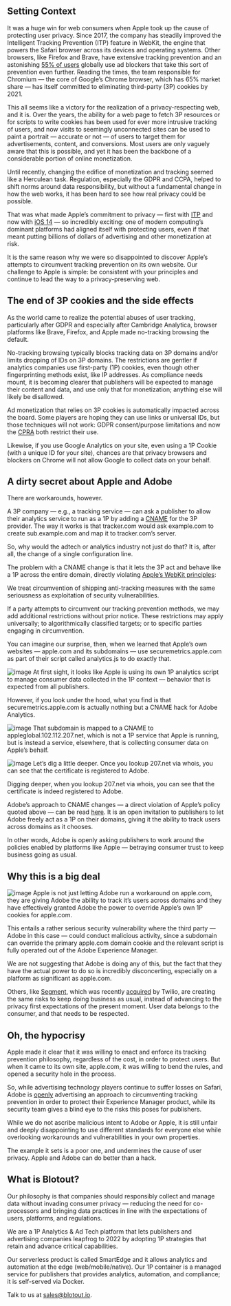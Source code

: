 ## Setting Context

It was a huge win for web consumers when Apple took up the cause of protecting user privacy. Since 2017, the company has steadily improved the Intelligent Tracking Prevention (ITP) feature in WebKit, the engine that powers the Safari browser across its devices and operating systems. Other browsers, like Firefox and Brave, have extensive tracking prevention and an astonishing [55% of users](https://datareportal.com/reports/digital-2020-global-digital-overview) globally use ad blockers that take this sort of prevention even further. Reading the times, the team responsible for Chromium — the core of Google’s Chrome browser, which has 65% market share — has itself committed to eliminating third-party (3P) cookies by 2021.

This all seems like a victory for the realization of a privacy-respecting web, and it is. Over the years, the ability for a web page to fetch 3P resources or for scripts to write cookies has been used for ever more intrusive tracking of users, and now visits to seemingly unconnected sites can be used to paint a portrait — accurate or not — of users to target them for advertisements, content, and conversions. Most users are only vaguely aware that this is possible, and yet it has been the backbone of a considerable portion of online monetization.

Until recently, changing the edifice of monetization and tracking seemed like a Herculean task. Regulation, especially the GDPR and CCPA, helped to shift norms around data responsibility, but without a fundamental change in how the web works, it has been hard to see how real privacy could be possible.

That was what made Apple’s commitment to privacy — first with [ITP](https://webkit.org/blog/9521/intelligent-tracking-prevention-2-3/) and now with [iOS 14](https://developer.apple.com/app-store/user-privacy-and-data-use/) — so incredibly exciting: one of modern computing’s dominant platforms had aligned itself with protecting users, even if that meant putting billions of dollars of advertising and other monetization at risk.

It is the same reason why we were so disappointed to discover Apple’s attempts to circumvent tracking prevention on its own website. Our challenge to Apple is simple: be consistent with your principles and continue to lead the way to a privacy-preserving web.

## The end of 3P cookies and the side effects

As the world came to realize the potential abuses of user tracking, particularly after GDPR and especially after Cambridge Analytica, browser platforms like Brave, Firefox, and Apple made no-tracking browsing the default.

No-tracking browsing typically blocks tracking data on 3P domains and/or limits dropping of IDs on 3P domains. The restrictions are gentler if analytics companies use first-party (1P) cookies, even though other fingerprinting methods exist, like IP addresses. As compliance needs mount, it is becoming clearer that publishers will be expected to manage their content and data, and use only that for monetization; anything else will likely be disallowed.

Ad monetization that relies on 3P cookies is automatically impacted across the board. Some players are hoping they can use links or universal IDs, but those techniques will not work: GDPR consent/purpose limitations and now the [CPRA](https://iapp.org/news/a/cpra-top-10-impactful-provisions/) both restrict their use.

Likewise, if you use Google Analytics on your site, even using a 1P Cookie (with a unique ID for your site), chances are that privacy browsers and blockers on Chrome will not allow Google to collect data on your behalf.

## A dirty secret about Apple and Adobe

There are workarounds, however.

A 3P company — e.g., a tracking service — can ask a publisher to allow their analytics service to run as a 1P by adding a [CNAME](https://en.wikipedia.org/wiki/CNAME_record) for the 3P provider. The way it works is that tracker.com would ask example.com to create sub.example.com and map it to tracker.com’s server.

So, why would the adtech or analytics industry not just do that? It is, after all, the change of a single configuration line.

The problem with a CNAME change is that it lets the 3P act and behave like a 1P across the entire domain, directly violating [Apple’s WebKit principles](https://webkit.org/tracking-prevention-policy/):

We treat circumvention of shipping anti-tracking measures with the same seriousness as exploitation of security vulnerabilities.

If a party attempts to circumvent our tracking prevention methods, we may add additional restrictions without prior notice. These restrictions may apply universally; to algorithmically classified targets; or to specific parties engaging in circumvention.

You can imagine our surprise, then, when we learned that Apple’s own websites — apple.com and its subdomains — use securemetrics.apple.com as part of their script called analytics.js to do exactly that.

![image](/img/blog/dev-tools.jpg)
At first sight, it looks like Apple is using its own 1P analytics script to manage consumer data collected in the 1P context — behavior that is expected from all publishers.

However, if you look under the hood, what you find is that securemetrics.apple.com is actually nothing but a CNAME hack for Adobe Analytics.

![image](/img/blog/terminal1.jpg)
That subdomain is mapped to a CNAME to appleglobal.102.112.207.net, which is not a 1P service that Apple is running, but is instead a service, elsewhere, that is collecting consumer data on Apple’s behalf.

![image](/img/blog/terminal2.jpg)
Let’s dig a little deeper. Once you lookup 207.net via whois, you can see that the certificate is registered to Adobe.

Digging deeper, when you lookup 207.net via whois, you can see that the certificate is indeed registered to Adobe.

Adobe’s approach to CNAME changes — a direct violation of Apple’s policy quoted above — can be read [here](https://docs.adobe.com/content/help/en/core-services/interface/ec-cookies/cookies-first-party.html). It is an open invitation to publishers to let Adobe freely act as a 1P on their domains, giving it the ability to track users across domains as it chooses.

In other words, Adobe is openly asking publishers to work around the policies enabled by platforms like Apple — betraying consumer trust to keep business going as usual.

## Why this is a big deal

![image](/img/blog/dev-tools2.jpg)
Apple is not just letting Adobe run a workaround on apple.com, they are giving Adobe the ability to track it’s users across domains and they have effectively granted Adobe the power to override Apple’s own 1P cookies for apple.com.

This entails a rather serious security vulnerability where the third party — Adobe in this case — could conduct malicious activity, since a subdomain can override the primary apple.com domain cookie and the relevant script is fully operated out of the Adobe Experience Manager.

We are not suggesting that Adobe is doing any of this, but the fact that they have the actual power to do so is incredibly disconcerting, especially on a platform as significant as apple.com.

Others, like [Segment](https://segment.com/docs/connections/sources/catalog/libraries/website/javascript/custom-proxy/), which was recently [acquired](https://segment.com/blog/segment-and-twilio/) by Twilio, are creating the same risks to keep doing business as usual, instead of advancing to the privacy first expectations of the present moment. User data belongs to the consumer, and that needs to be respected.

## Oh, the hypocrisy

Apple made it clear that it was willing to enact and enforce its tracking prevention philosophy, regardless of the cost, in order to protect users. But when it came to its own site, apple.com, it was willing to bend the rules, and opened a security hole in the process.

So, while advertising technology players continue to suffer losses on Safari, Adobe is [openly](https://docs.adobe.com/content/help/en/id-service/using/reference/analytics-reference/cname.html) advertising an approach to circumventing tracking prevention in order to protect their Experience Manager product, while its security team gives a blind eye to the risks this poses for publishers.

While we do not ascribe malicious intent to Adobe or Apple, it is still unfair and deeply disappointing to use different standards for everyone else while overlooking workarounds and vulnerabilities in your own properties.

The example it sets is a poor one, and undermines the cause of user privacy. Apple and Adobe can do better than a hack.

## What is Blotout?

Our philosophy is that companies should responsibly collect and manage data without invading consumer privacy — reducing the need for co-processors and bringing data practices in line with the expectations of users, platforms, and regulations.

We are a 1P Analytics & Ad Tech platform that lets publishers and advertising companies leapfrog to 2022 by adopting 1P strategies that retain and advance critical capabilities.

Our serverless product is called SmartEdge and it allows analytics and automation at the edge (web/mobile/native). Our 1P container is a managed service for publishers that provides analytics, automation, and compliance; it is self-served via Docker.

Talk to us at sales@blotout.io.
